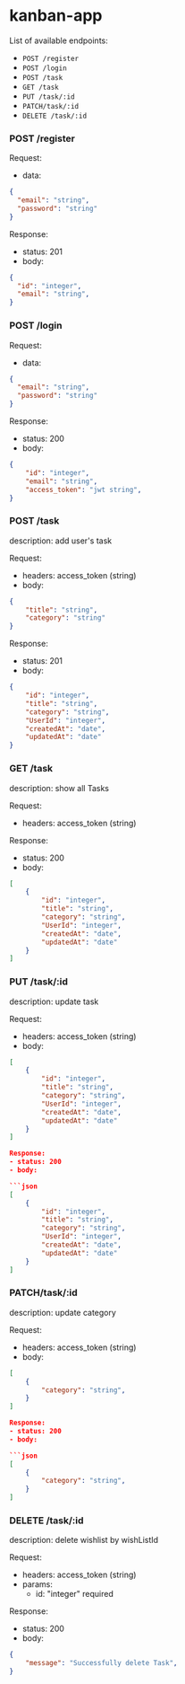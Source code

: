 # kanban-app

List of available endpoints:
- `POST /register`
- `POST /login`
- `POST /task`
- `GET /task`
- `PUT /task/:id`
- `PATCH/task/:id`
- `DELETE /task/:id`

### POST /register

Request:

- data:
```json
{
  "email": "string",
  "password": "string"
}
```

Response:
- status: 201
- body:

```json
{
  "id": "integer",
  "email": "string",
}
```

### POST /login

Request:

- data:
```json
{
  "email": "string",
  "password": "string"
}
```

Response:
- status: 200
- body:
  ​
```json
{
    "id": "integer",
    "email": "string",
    "access_token": "jwt string",
}
```

### POST /task

description: 
  add user's task

Request:
- headers: access_token (string)
- body: 
```json
{
    "title": "string",
    "category": "string"
}
```

Response:
- status: 201
- body:

```json
{ 
    "id": "integer",
    "title": "string",
    "category": "string",
    "UserId": "integer",
    "createdAt": "date",
    "updatedAt": "date"
}
```

### GET /task

description: 
  show all Tasks

Request:
- headers: access_token (string)

Response:
- status: 200
- body:

```json
[
    { 
        "id": "integer",
        "title": "string",
        "category": "string",
        "UserId": "integer",
        "createdAt": "date",
        "updatedAt": "date"
    }
]
```
### PUT /task/:id
description: 
  update task

Request:
- headers: access_token (string)
- body:

```json
[
    { 
        "id": "integer",
        "title": "string",
        "category": "string",
        "UserId": "integer",
        "createdAt": "date",
        "updatedAt": "date"
    }
]

Response:
- status: 200
- body:

```json
[
    { 
        "id": "integer",
        "title": "string",
        "category": "string",
        "UserId": "integer",
        "createdAt": "date",
        "updatedAt": "date"
    }
]
```
### PATCH/task/:id
description: 
  update category

Request:
- headers: access_token (string)
- body:

```json
[
    { 
        "category": "string",
    }
]

Response:
- status: 200
- body:

```json
[
    { 
        "category": "string",
    }
]
```
### DELETE /task/:id

description: 
  delete wishlist by wishListId

Request:
- headers: access_token (string)
- params: 
  - id: "integer" required

Response:
- status: 200
- body:

```json
{
    "message": "Successfully delete Task",
}
```